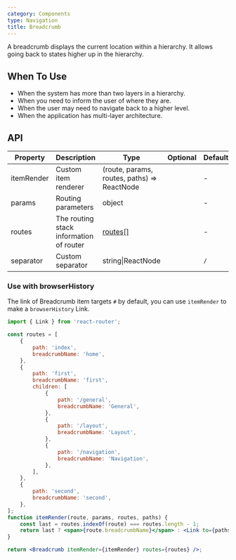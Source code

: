 ```yaml
---
category: Components
type: Navigation
title: Breadcrumb
---
```


A breadcrumb displays the current location within a hierarchy. It allows going back to states higher up in the hierarchy.

## When To Use

- When the system has more than two layers in a hierarchy.
- When you need to inform the user of where they are.
- When the user may need to navigate back to a higher level.
- When the application has multi-layer architecture.

## API

| Property   | Description                             | Type                                        | Optional | Default | Version |
| ---------- | --------------------------------------- | ------------------------------------------- | -------- | ------- | ------- |
| itemRender | Custom item renderer                    | (route, params, routes, paths) => ReactNode |          | -       |         |
| params     | Routing parameters                      | object                                      |          | -       |         |
| routes     | The routing stack information of router | [routes\[\]](#routes)                       |          | -       |         |
| separator  | Custom separator                        | string\|ReactNode                           |          | `/`     |         |

### Use with browserHistory

The link of Breadcrumb item targets `#` by default, you can use `itemRender` to make a `browserHistory` Link.

```jsx
import { Link } from 'react-router';

const routes = [
	{
		path: 'index',
		breadcrumbName: 'home',
	},
	{
		path: 'first',
		breadcrumbName: 'first',
		children: [
			{
				path: '/general',
				breadcrumbName: 'General',
			},
			{
				path: '/layout',
				breadcrumbName: 'Layout',
			},
			{
				path: '/navigation',
				breadcrumbName: 'Navigation',
			},
		],
	},
	{
		path: 'second',
		breadcrumbName: 'second',
	},
];
function itemRender(route, params, routes, paths) {
	const last = routes.indexOf(route) === routes.length - 1;
	return last ? <span>{route.breadcrumbName}</span> : <Link to={paths.join('/')}>{route.breadcrumbName}</Link>;
}

return <Breadcrumb itemRender={itemRender} routes={routes} />;
```
